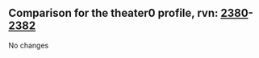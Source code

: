 ## Comparison for the theater0 profile, rvn: [2380](https://github.com/PRO100KatYT/FortniteProfileRevisions/tree/main/profiles/theater0/2380%20theater0.json)-[2382](https://github.com/PRO100KatYT/FortniteProfileRevisions/tree/main/profiles/theater0/2382%20theater0.json)

No changes
